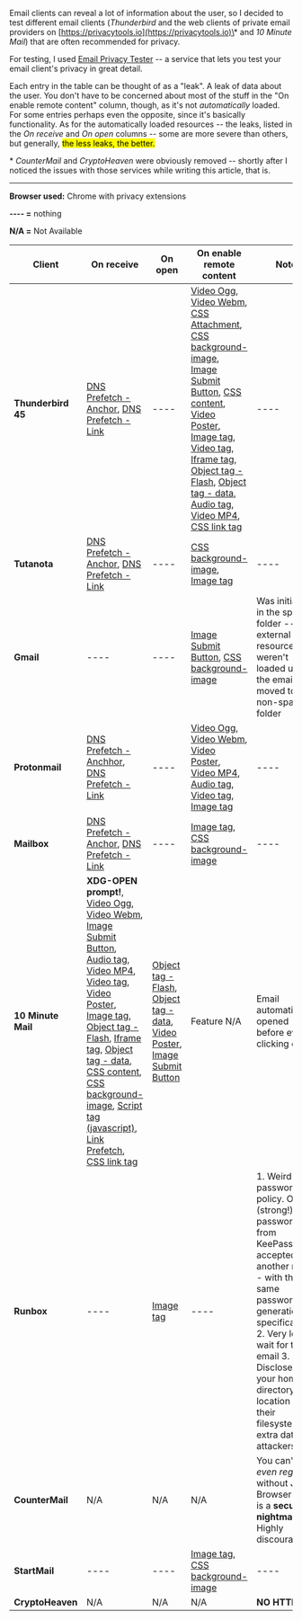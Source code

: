 Email clients can reveal a lot of information about the user, so I decided to test different email clients (*Thunderbird* and the web clients of private email providers on [https://privacytools.io](https://privacytools.io)\* and *10 Minute Mail*) that are often recommended for privacy.

For testing, I used [Email Privacy Tester](https://www.emailprivacytester.com/) -- a service that lets you test your email client's privacy in great detail.

Each entry in the table can be thought of as a "leak". A leak of data about the user. You don't have to be concerned about most of the stuff in the "On enable remote content" column, though, as it's not *automatically* loaded. For some entries perhaps even the opposite, since it's basically functionality. As for the automatically loaded resources -- the leaks, listed in the *On receive* and *On open* columns -- some are more severe than others, but generally, <mark>the less leaks, the better.</mark>

\* *CounterMail* and *CryptoHeaven* were obviously removed -- shortly after I noticed the issues with those services while writing this article, that is.

-----

**Browser used:** Chrome with privacy extensions

**---- =** nothing

**N/A =** Not Available

| Client             | On receive | On open | On enable remote content | Note |
| ------------------ | ---------- | -------- | ----- | ---- |
| **Thunderbird 45** | [DNS Prefetch - Anchor](https://www.emailprivacytester.com/testDescription?test=dnsAnchor), [DNS Prefetch - Link](https://www.emailprivacytester.com/testDescription?test=dnsLink) | ---- | [Video Ogg](https://www.emailprivacytester.com/testDescription?test=videoOgg), [Video Webm](https://www.emailprivacytester.com/testDescription?test=videoWebm), [CSS Attachment](https://www.emailprivacytester.com/testDescription?test=cssAttachment), [CSS background-image](https://www.emailprivacytester.com/testDescription?test=backgroundImage), [Image Submit Button](https://www.emailprivacytester.com/testDescription?test=imageSubmit), [CSS content](https://www.emailprivacytester.com/testDescription?test=cssContent), [Video Poster](https://www.emailprivacytester.com/testDescription?test=videoPoster), [Image tag](https://www.emailprivacytester.com/testDescription?test=img), [Video tag](https://www.emailprivacytester.com/testDescription?test=video), [Iframe tag](https://www.emailprivacytester.com/testDescription?test=iframe), [Object tag - Flash](https://www.emailprivacytester.com/testDescription?test=flash), [Object tag - data](https://www.emailprivacytester.com/testDescription?test=objectData), [Audio tag](https://www.emailprivacytester.com/testDescription?test=audio), [Video MP4](https://www.emailprivacytester.com/testDescription?test=videoMp4), [CSS link tag](https://www.emailprivacytester.com/testDescription?test=css) | ---- |
| **Tutanota**       | [DNS Prefetch - Anchor](https://www.emailprivacytester.com/testDescription?test=dnsAnchor), [DNS Prefetch - Link](https://www.emailprivacytester.com/testDescription?test=dnsLink) | ---- | [CSS background-image](https://www.emailprivacytester.com/testDescription?test=backgroundImage), [Image tag](https://www.emailprivacytester.com/testDescription?test=img) | ---- |
| **Gmail**          | ---- | ---- | [Image Submit Button](https://www.emailprivacytester.com/testDescription?test=imageSubmit), [CSS background-image](https://www.emailprivacytester.com/testDescription?test=backgroundImage) | Was initially in the spam folder -- external resources weren't loaded until the email was moved to a non-spam folder |
| **Protonmail**     | [DNS Prefetch - Anchhor](https://www.emailprivacytester.com/testDescription?test=dnsAnchor), [DNS Prefetch - Link](https://www.emailprivacytester.com/testDescription?test=dnsLink) | ---- | [Video Ogg](https://www.emailprivacytester.com/testDescription?test=videoOgg), [Video Webm](https://www.emailprivacytester.com/testDescription?test=videoWebm), [Video Poster](https://www.emailprivacytester.com/testDescription?test=videoPoster), [Video MP4](https://www.emailprivacytester.com/testDescription?test=videoMp4), [Audio tag](https://www.emailprivacytester.com/testDescription?test=audio), [Video tag](https://www.emailprivacytester.com/testDescription?test=video), [Image tag](https://www.emailprivacytester.com/testDescription?test=img) | ---- |
| **Mailbox**        | [DNS Prefetch - Anchor](https://www.emailprivacytester.com/testDescription?test=dnsAnchor), [DNS Prefetch - Link](https://www.emailprivacytester.com/testDescription?test=dnsLink) |   ----   | [Image tag](https://www.emailprivacytester.com/testDescription?test=img), [CSS background-image](https://www.emailprivacytester.com/testDescription?test=backgroundImage) | ---- |
| **10 Minute Mail** | **XDG-OPEN prompt!**, [Video Ogg](https://www.emailprivacytester.com/testDescription?test=videoOgg), [Video Webm](https://www.emailprivacytester.com/testDescription?test=videoWebm), [Image Submit Button](https://www.emailprivacytester.com/testDescription?test=imageSubmit), [Audio tag](https://www.emailprivacytester.com/testDescription?test=audio), [Video MP4](https://www.emailprivacytester.com/testDescription?test=videoMp4), [Video tag](https://www.emailprivacytester.com/testDescription?test=video), [Video Poster](https://www.emailprivacytester.com/testDescription?test=videoPoster), [Image tag](https://www.emailprivacytester.com/testDescription?test=img), [Object tag - Flash](https://www.emailprivacytester.com/testDescription?test=flash), [Iframe tag](https://www.emailprivacytester.com/testDescription?test=iframe), [Object tag - data](https://www.emailprivacytester.com/testDescription?test=objectData), [CSS content](https://www.emailprivacytester.com/testDescription?test=cssContent), [CSS background-image](https://www.emailprivacytester.com/testDescription?test=backgroundImage), [Script tag (javascript)](https://www.emailprivacytester.com/testDescription?test=js), [Link Prefetch](https://www.emailprivacytester.com/testDescription?test=linkPrefetch), [CSS link tag](https://www.emailprivacytester.com/testDescription?test=css)     | [Object tag - Flash](https://www.emailprivacytester.com/testDescription?test=flash), [Object tag - data](https://www.emailprivacytester.com/testDescription?test=objectData), [Video Poster](https://www.emailprivacytester.com/testDescription?test=videoPoster), [Image Submit Button](https://www.emailprivacytester.com/testDescription?test=imageSubmit)   | Feature N/A | Email automatically opened before even clicking on it. |
| **Runbox**         | ---- | [Image tag](https://www.emailprivacytester.com/testDescription?test=img) | ---- | 1. Weird password policy. One (strong!) password from KeePassX accepted, another not -- with the same password generation specifications 2. Very long wait for that email 3. Discloses your home directory location in their filesystem -- extra data for attackers.
| **CounterMail**    | N/A | N/A | N/A | You can't *even register* without Java! Browser Java is a **security nightmare**. Highly discouraged. |
| **StartMail**      | ---- | ---- | [Image tag](https://www.emailprivacytester.com/testDescription?test=img), [CSS background-image](https://www.emailprivacytester.com/testDescription?test=backgroundImage) | ---- |
| **CryptoHeaven**   | N/A    | N/A    | N/A | **NO HTTPS!** |
